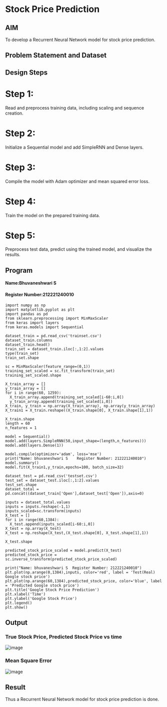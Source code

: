 # Stock Price Prediction

## AIM

To develop a Recurrent Neural Network model for stock price prediction.

## Problem Statement and Dataset


## Design Steps

# Step 1:
Read and preprocess training data, including scaling and sequence creation.

# Step 2:
Initialize a Sequential model and add SimpleRNN and Dense layers.

# Step 3:
Compile the model with Adam optimizer and mean squared error loss.

# Step 4:
Train the model on the prepared training data.

# Step 5:
Preprocess test data, predict using the trained model, and visualize the results.



## Program
#### Name:Bhuvaneshwari S
#### Register Number:212221240010
```
import numpy as np
import matplotlib.pyplot as plt
import pandas as pd
from sklearn.preprocessing import MinMaxScaler
from keras import layers
from keras.models import Sequential

dataset_train = pd.read_csv('trainset.csv')
dataset_train.columns
dataset_train.head()
train_set = dataset_train.iloc[:,1:2].values
type(train_set)
train_set.shape

sc = MinMaxScaler(feature_range=(0,1))
training_set_scaled = sc.fit_transform(train_set)
training_set_scaled.shape

X_train_array = []
y_train_array = []
for i in range(60, 1259):
  X_train_array.append(training_set_scaled[i-60:i,0])
  y_train_array.append(training_set_scaled[i,0])
X_train, y_train = np.array(X_train_array), np.array(y_train_array)
X_train1 = X_train.reshape((X_train.shape[0], X_train.shape[1],1))

X_train.shape
length = 60
n_features = 1

model = Sequential()
model.add(layers.SimpleRNN(50,input_shape=(length,n_features)))
model.add(layers.Dense(1))

model.compile(optimizer='adam', loss='mse')
print("Name: bhuvaneshwari S    Register Number: 212221240010")
model.summary()
model.fit(X_train1,y_train,epochs=100, batch_size=32)

dataset_test = pd.read_csv('testset.csv')
test_set = dataset_test.iloc[:,1:2].values
test_set.shape
dataset_total = pd.concat((dataset_train['Open'],dataset_test['Open']),axis=0)

inputs = dataset_total.values
inputs = inputs.reshape(-1,1)
inputs_scaled=sc.transform(inputs)
X_test = []
for i in range(60,1384):
  X_test.append(inputs_scaled[i-60:i,0])
X_test = np.array(X_test)
X_test = np.reshape(X_test,(X_test.shape[0], X_test.shape[1],1))

X_test.shape

predicted_stock_price_scaled = model.predict(X_test)
predicted_stock_price = sc.inverse_transform(predicted_stock_price_scaled)

print("Name: bhuvaneshwari S  Register Number: 212221240010")
plt.plot(np.arange(0,1384),inputs, color='red', label = 'Test(Real) Google stock price')
plt.plot(np.arange(60,1384),predicted_stock_price, color='blue', label = 'Predicted Google stock price')
plt.title('Google Stock Price Prediction')
plt.xlabel('Time')
plt.ylabel('Google Stock Price')
plt.legend()
plt.show()
```



## Output

### True Stock Price, Predicted Stock Price vs time
![image](https://github.com/Bhuvaneshwari-2003/rnn-stock-price-prediction/assets/94828604/d4d4a341-c47e-4349-82b9-b125e30f7afd)



### Mean Square Error


![image](https://github.com/Bhuvaneshwari-2003/rnn-stock-price-prediction/assets/94828604/50c51a12-e65f-4bd2-93fc-096b04d7153b)

## Result
Thus a Recurrent Neural Network model for stock price prediction is done.
